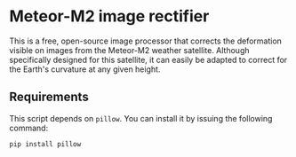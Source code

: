 # Meteor-M2 image rectifier

This is a free, open-source image processor that corrects the deformation
visible on images from the Meteor-M2 weather satellite. Although specifically
designed for this satellite, it can easily be adapted to correct for the Earth's
curvature at any given height.

## Requirements

This script depends on `pillow`. You can install it by issuing the following 
command:

```
pip install pillow
```

